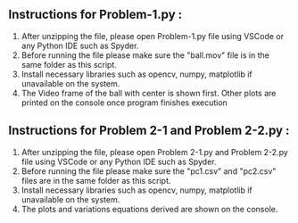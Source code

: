 

## Instructions for Problem-1.py : 
1. After unzipping the file, please open Problem-1.py file using VSCode or any Python IDE such as Spyder. 
2. Before running the file please make sure the "ball.mov" file is in the same folder as this script.
3. Install necessary libraries such as opencv, numpy, matplotlib if unavailable on the system.
4. The Video frame of the ball with center is shown first. Other plots are printed on the console once program finishes execution

## Instructions for Problem 2-1 and Problem 2-2.py : 
1. After unzipping the file, please open Problem 2-1.py and Problem 2-2.py file using VSCode or any Python IDE such as Spyder. 
2. Before running the file please make sure the "pc1.csv" and "pc2.csv" files are in the same folder as this script.
3. Install necessary libraries such as opencv, numpy, matplotlib if unavailable on the system.
4. The plots and variations equations derived are shown on the console.

